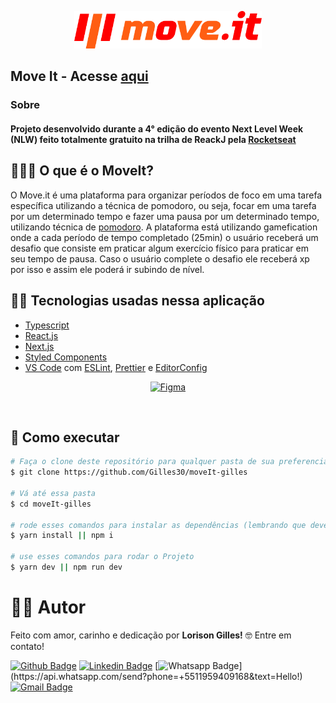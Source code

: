 <p align="center">
   <img src="./public/logo-full.svg" alt="Move.it" width="300"/>
</p>
<h2 align-itens="center">
  Move It - Acesse <a href="https://move-it-gilles-gilles30.vercel.app/">aqui</a>
</h2>

<h3 align-itens="center">
  Sobre
</h3>

<h4 align-itens="center">
  Projeto desenvolvido durante a 4° edição do evento Next Level Week (NLW) feito totalmente gratuito na trilha de ReackJ pela <a href="https://app.rocketseat.com.br/me/lorison-gilles">Rocketseat</a>
</h4>

## 🤸🏻‍♂️ O que é o MoveIt?

O Move.it é uma plataforma para organizar períodos de foco em uma tarefa específica utilizando a técnica de pomodoro, ou seja, focar em uma tarefa por um determinado tempo e fazer uma pausa por um determinado tempo, utilizando técnica de [pomodoro](https://pt.wikipedia.org/wiki/T%C3%A9cnica_pomodoro). A plataforma está utilizando gamefication onde a cada período de tempo completado (25min) o usuário receberá um desafio que consiste em praticar algum exercício físico para praticar em seu tempo de pausa. Caso o usuário complete o desafio ele receberá xp por isso e assim ele poderá ir subindo de nível.
<br/>

## 👌🏼 Tecnologias usadas nessa aplicação

- [Typescript](https://www.typescriptlang.org/)
- [React.js](https://pt-br.reactjs.org/)
- [Next.js](https://nextjs.org/)
- [Styled Components](https://styled-components.com/)
- [VS Code](https://code.visualstudio.com/) com [ESLint](https://eslint.org/), [Prettier](https://prettier.io/) e [EditorConfig](https://editorconfig.org/)

<p align="center">
  <a href="https://www.figma.com/file/n9J6604nMGB7Cgt2vEVtWb/Move.it-1.0-Dark-Mode">
    <img alt="Figma" src="https://img.shields.io/badge/figma%20-%236E40C9.svg?&style=for-the-badge&logo=figma&logoColor=white"/>
  </a>
</p>

<br>

## 👾 Como executar

```bash
# Faça o clone deste repositório para qualquer pasta de sua preferencia
$ git clone https://github.com/Gilles30/moveIt-gilles

# Vá até essa pasta
$ cd moveIt-gilles

# rode esses comandos para instalar as dependências (lembrando que deverá ter o node instalado em sua máquina)
$ yarn install || npm i

# use esses comandos para rodar o Projeto
$ yarn dev || npm run dev
```

# 👨‍💻 Autor

Feito com amor, carinho e dedicação por **Lorison Gilles!** 🤓 Entre em contato!

[![Github Badge](https://img.shields.io/badge/-Github-000?style=flat-square&logo=Github&logoColor=white&link=link_do_seu_perfil_no_github)](https://github.com/Gilles30)
[![Linkedin Badge](https://img.shields.io/badge/-LinkedIn-blue?style=flat-square&logo=Linkedin&logoColor=white&link=https://www.linkedin.com/in/eng-karina-borges/)](https://www.linkedin.com/in/lorison-gilles/)
[![Whatsapp Badge](https://img.shields.io/badge/-Whatsapp-4CA143?style=flat-square&labelColor=4CA143&logo=whatsapp&logoColor=white&link=https://api.whatsapp.com/send?phone=+5511959409168&text=Hello!)](https://api.whatsapp.com/send?phone=+5511959409168&text=Hello!)
[![Gmail Badge](https://img.shields.io/badge/-Gmail-c14438?style=flat-square&logo=Gmail&logoColor=white&link=mailto:lorison_gilles@gmail.com)](mailto:lorison.gilles@gmail.com)
